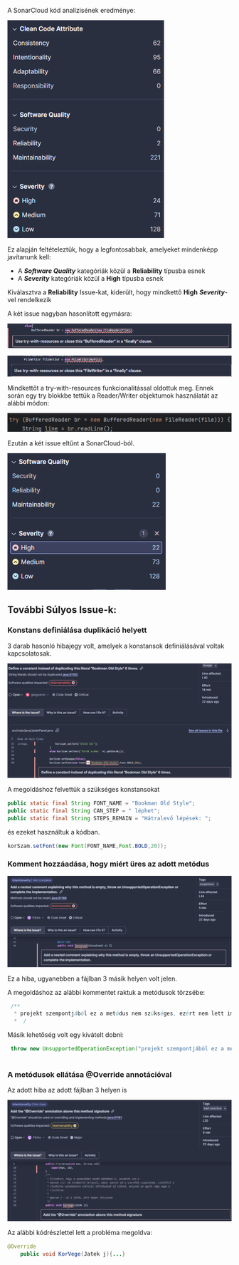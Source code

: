 A SonarCloud kód analízisének eredménye:

![img_1.png](img_1.png)

Ez alapján feltételeztük, hogy a legfontosabbak, amelyeket mindenképp javítanunk kell:
- A ***Software Quality*** kategóriák közül a **Reliability** típusba esnek
- A ***Severity*** kategóriák közül a **High** típusba esnek

Kiválasztva a **__Reliability__** Issue-kat, kiderült, hogy mindkettő **High** **_Severity_**-vel rendelkezik

A két issue nagyban hasonlított egymásra:

![img_2.png](img_2.png)

![img_3.png](img_3.png)

Mindkettőt a try-with-resources funkcionalitással oldottuk meg. Ennek során egy try blokkbe tettük a Reader/Writer objektumok használatát az alábbi módon:

![img_4.png](img_4.png)

Ezután a két issue eltűnt a SonarCloud-ból.

![img_5.png](img_5.png)

## További Súlyos Issue-k:

### Konstans definiálása duplikáció helyett

3 darab hasonló hibajegy volt, amelyek a konstansok definiálásával voltak kapcsolatosak.

![img_6.png](img_6.png)

A megoldáshoz felvettük a szükséges konstansokat
```java
public static final String FONT_NAME = "Bookman Old Style";
public static final String CAN_STEP = " léphet";
public static final String STEPS_REMAIN = "Hátralevő lépések: ";
```
és ezeket használtuk a kódban.
```java
korSzam.setFont(new Font(FONT_NAME,Font.BOLD,20));
```

### Komment hozzáadása, hogy miért üres az adott metódus

![img_7.png](img_7.png)

Ez a hiba, ugyanebben a fájlban 3 másik helyen volt jelen.

A megoldáshoz az alábbi kommentet raktuk a metódusok törzsébe:
```java
 /**
  * projekt szempontjából ez a metódus nem szükséges, ezért nem lett implemetálva.
  *  /
```
Másik lehetőség volt egy kivátelt dobni:

```java
 throw new UnsupportedOperationException("projekt szempontjából ez a metódus nem szükséges, ezért nem lett implemetálva.");
           
```

### A metódusok ellátása @Override annotációval

Az adott hiba az adott fájlban 3 helyen is

![img_8.png](img_8.png)

Az alábbi kódrészlettel lett a probléma megoldva:

```java
@Override
    public void KorVege(Jatek j){...}

```
